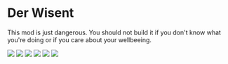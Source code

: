 # Der Wisent
This mod is just dangerous. You should not build it if you don't know what you're doing or if you care about your wellbeeing.

![](https://github.com/johannes-otto/Librecig/blob/master/Ratte%20and%20Variations/Wisent/images/Wisent.png)
![](https://github.com/johannes-otto/Librecig/blob/master/Ratte%20and%20Variations/Wisent/images/Wisent1.png)
![](https://github.com/johannes-otto/Librecig/blob/master/Ratte%20and%20Variations/Wisent/images/Wisent2.png)
![](https://github.com/johannes-otto/Librecig/blob/master/Ratte%20and%20Variations/Wisent/images/Wisent3.png)
![](https://github.com/johannes-otto/Librecig/blob/master/Ratte%20and%20Variations/Wisent/images/Wisent4.png)
![](https://github.com/johannes-otto/Librecig/blob/master/Ratte%20and%20Variations/Wisent/images/Wisent5.png)
